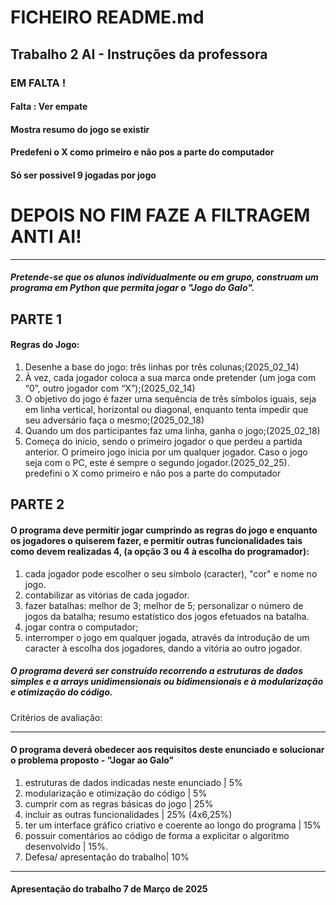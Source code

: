 ﻿# FICHEIRO README.md
## Trabalho 2 AI - Instruções da professora

### EM FALTA !
#### Falta : Ver empate
#### Mostra resumo do jogo se existir
#### Predefeni o X como primeiro e não pos a parte do computador
#### Só ser possivel 9 jogadas por jogo
# DEPOIS NO FIM FAZE A FILTRAGEM ANTI AI!

________________


##### Pretende-se que os alunos individualmente ou em grupo, construam um programa em Python que permita jogar  o "Jogo do Galo".

## PARTE 1
#### Regras do Jogo:
1. Desenhe a base do jogo: três linhas por três colunas;(2025_02_14)
2.  À vez, cada jogador coloca a sua marca onde pretender (um joga com “0”, outro jogador com “X”);(2025_02_14)
3. O objetivo do jogo é fazer uma sequência de três símbolos iguais, seja em linha vertical, horizontal ou diagonal, enquanto tenta impedir que seu adversário faça o mesmo;(2025_02_18)
4. Quando um dos participantes faz uma linha, ganha o jogo;(2025_02_18)
5. Começa do início, sendo o primeiro jogador o que perdeu a partida anterior. O primeiro jogo inicia por um qualquer jogador. Caso o jogo seja com o PC, este é sempre o segundo jogador.(2025_02_25). predefini o X como primeiro e não pos a parte do computador

## PARTE 2
#### O programa deve permitir jogar cumprindo as regras do jogo e enquanto os jogadores o quiserem fazer, e permitir outras funcionalidades tais como devem realizadas 4, (a opção 3 ou 4 à escolha do programador):
1. cada jogador pode escolher o seu símbolo (caracter), "cor" e nome no jogo.
2. contabilizar as vitórias de cada jogador.
3. fazer batalhas: melhor de 3; melhor de 5; personalizar o número de jogos da batalha; resumo estatístico dos jogos efetuados na batalha.
4. jogar contra o computador;
5. interromper o jogo em qualquer jogada, através da introdução de um caracter à escolha dos jogadores, dando a vitória ao outro jogador.

##### O programa deverá ser construído recorrendo a estruturas de dados simples e a arrays unidimensionais ou bidimensionais e à modularização e otimização do código.
Critérios de avaliação:
________________


#### O programa deverá obedecer aos requisitos deste enunciado e solucionar o problema proposto - "Jogar ao Galo"
1. estruturas de dados indicadas neste enunciado | 5% 
2. modularização e otimização do código | 5% 
3. cumprir com as regras básicas do jogo | 25%
4. incluir as outras funcionalidades | 25% (4x6,25%)
5. ter um interface gráfico criativo e coerente ao longo do programa | 15%
6. possuir comentários ao código de forma a explicitar o algoritmo desenvolvido | 15%.
7. Defesa/ apresentação do trabalho| 10%
________________


#### Apresentação do trabalho 7 de Março de 2025